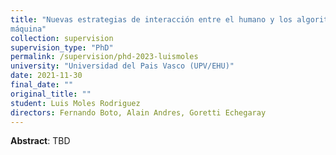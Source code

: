 ```yaml
---
title: "Nuevas estrategias de interacción entre el humano y los algoritmos de aprendizaje de
máquina"
collection: supervision
supervision_type: "PhD"
permalink: /supervision/phd-2023-luismoles
university: "Universidad del Pais Vasco (UPV/EHU)"
date: 2021-11-30
final_date: ""
original_title: ""
student: Luis Moles Rodriguez
directors: Fernando Boto, Alain Andres, Goretti Echegaray
---
```

**Abstract**: 
TBD



